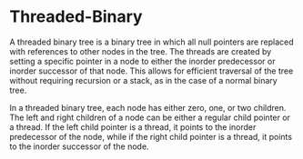 # Threaded-Binary
A threaded binary tree is a binary tree in which all null pointers are replaced with references to other nodes in the tree. The threads are created by setting a specific pointer in a node to either the inorder predecessor or inorder successor of that node. This allows for efficient traversal of the tree without requiring recursion or a stack, as in the case of a normal binary tree.

In a threaded binary tree, each node has either zero, one, or two children. The left and right children of a node can be either a regular child pointer or a thread. If the left child pointer is a thread, it points to the inorder predecessor of the node, while if the right child pointer is a thread, it points to the inorder successor of the node.
